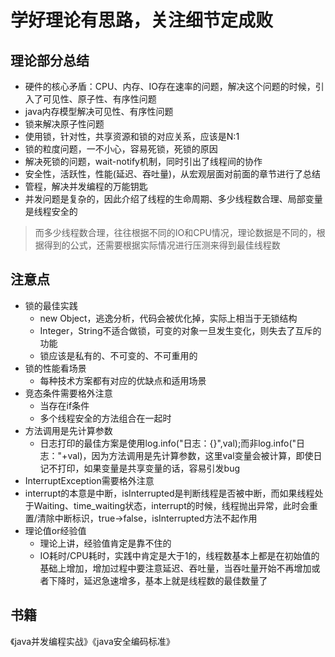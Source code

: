 # 学好理论有思路，关注细节定成败
## 理论部分总结
- 硬件的核心矛盾：CPU、内存、IO存在速率的问题，解决这个问题的时候，引入了可见性、原子性、有序性问题
- java内存模型解决可见性、有序性问题
- 锁来解决原子性问题
- 使用锁，针对性，共享资源和锁的对应关系，应该是N:1
- 锁的粒度问题，一不小心，容易死锁，死锁的原因
- 解决死锁的问题，wait-notify机制，同时引出了线程间的协作
- 安全性，活跃性，性能(延迟、吞吐量)，从宏观层面对前面的章节进行了总结
- 管程，解决并发编程的万能钥匙
- 并发问题是复杂的，因此介绍了线程的生命周期、多少线程数合理、局部变量是线程安全的
> 而多少线程数合理，往往根据不同的IO和CPU情况，理论数据是不同的，根据得到的公式，还需要根据实际情况进行压测来得到最佳线程数

## 注意点
- 锁的最佳实践
  - new Object，逃逸分析，代码会被优化掉，实际上相当于无锁结构
  - Integer，String不适合做锁，可变的对象一旦发生变化，则失去了互斥的功能
  - 锁应该是私有的、不可变的、不可重用的
- 锁的性能看场景
  - 每种技术方案都有对应的优缺点和适用场景
- 竞态条件需要格外注意
  - 当存在if条件
  - 多个线程安全的方法组合在一起时
- 方法调用是先计算参数
  - 日志打印的最佳方案是使用log.info("日志：{}",val);而非log.info("日志："+val)，因为方法调用是先计算参数，这里val变量会被计算，即使日记不打印，如果变量是共享变量的话，容易引发bug
-  InterruptException需要格外注意
  - interrupt的本意是中断，isInterrupted是判断线程是否被中断，而如果线程处于Waiting、time_waiting状态，interrupt的时候，线程抛出异常，此时会重置/清除中断标识，true->false，isInterrupted方法不起作用
- 理论值or经验值
  - 理论上讲，经验值肯定是靠不住的
  - IO耗时/CPU耗时，实践中肯定是大于1的，线程数基本上都是在初始值的基础上增加，增加过程中要注意延迟、吞吐量，当吞吐量开始不再增加或者下降时，延迟急速增多，基本上就是线程数的最佳数量了 

## 书籍
《java并发编程实战》《java安全编码标准》